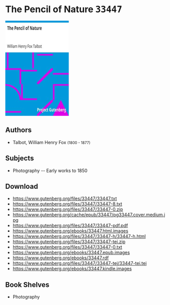 # The Pencil of Nature <kbd>33447</kbd>

![](./cover.medium.jpg "")

## Authors


 - Talbot, William Henry Fox <small>(1800 - 1877)</small>

## Subjects


 - Photography -- Early works to 1850

## Download


 - https://www.gutenberg.org/files/33447/33447.txt
 - https://www.gutenberg.org/files/33447/33447-8.txt
 - https://www.gutenberg.org/files/33447/33447-0.zip
 - https://www.gutenberg.org/cache/epub/33447/pg33447.cover.medium.jpg
 - https://www.gutenberg.org/files/33447/33447-pdf.pdf
 - https://www.gutenberg.org/ebooks/33447.html.images
 - https://www.gutenberg.org/files/33447/33447-h/33447-h.html
 - https://www.gutenberg.org/files/33447/33447-tei.zip
 - https://www.gutenberg.org/files/33447/33447-0.txt
 - https://www.gutenberg.org/ebooks/33447.epub.images
 - https://www.gutenberg.org/ebooks/33447.rdf
 - https://www.gutenberg.org/files/33447/33447-tei/33447-tei.tei
 - https://www.gutenberg.org/ebooks/33447.kindle.images

## Book Shelves


 - Photography
